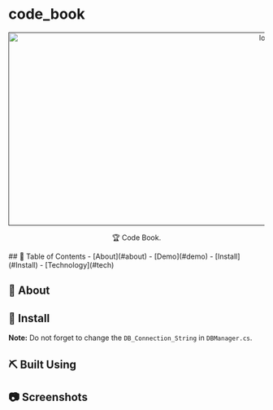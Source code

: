 # code_book
<p align="center">
  <a href="" rel="noopener">
 <img width=1000px height=380px src="" alt="logo"></a>
</p>
<p align="center"> 🏆 Code Book.
    <br> 
</p>
## 📝 Table of Contents
- [About](#about)
- [Demo](#demo)
- [Install](#Install)
- [Technology](#tech)

## 🧐 About <a name = "about"></a>

## 🏁 Install <a name = "Install"></a>


**Note:** Do not forget to change the ```DB_Connection_String``` in ```DBManager.cs```.

## ⛏️ Built Using <a name = "tech"></a>

## 📷 Screenshots 
<div name="demo" align="center">
  <p align="center">
    
  </p>
</div>


